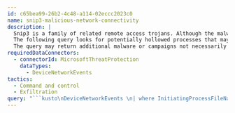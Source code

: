 ```yaml
---
id: c65bea99-26b2-4c48-a114-02eccc2023c0
name: snip3-malicious-network-connectivity
description: |
  Snip3 is a family of related remote access trojans. Although the malware in this family contain numerous small variations, they all exhibit similar behaviors and techniques.
  The following query looks for potentially hollowed processes that may be used to facilitate command-and-control or exfiltration by Snip3 malware. This technique has been used in recent cases to exfiltrate data, including credentials.
  The query may return additional malware or campaigns not necessarily associated with Snip3. However, Microsoft recommends triaging all non-benign results as potential malware.
requiredDataConnectors:
  - connectorId: MicrosoftThreatProtection
    dataTypes:
      - DeviceNetworkEvents
tactics:
  - Command and control
  - Exfiltration
query: "```kusto\nDeviceNetworkEvents \n| where InitiatingProcessFileName in (\"RegSvcs.exe\",\"RegAsm.exe\", \"InstallUtil.exe\") \n| where InitiatingProcessCommandLine in (\"\\\"RegAsm.exe\\\"\",\"\\\"RegSvcs.exe\\\"\",\"\\\"InstallUtil.exe\\\"\") \n| where InitiatingProcessParentFileName endswith \"Powershell.exe\"\n```"
---
```


